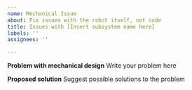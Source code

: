 ```yaml
---
name: Mechanical Issue
about: Fix issues with the robot itself, not code
title: Issues with [Insert subsystem name here]
labels: ''
assignees: ''

---
```


**Problem with mechanical design**
Write your problem here

**Proposed solution**
Suggest possible solutions to the problem
